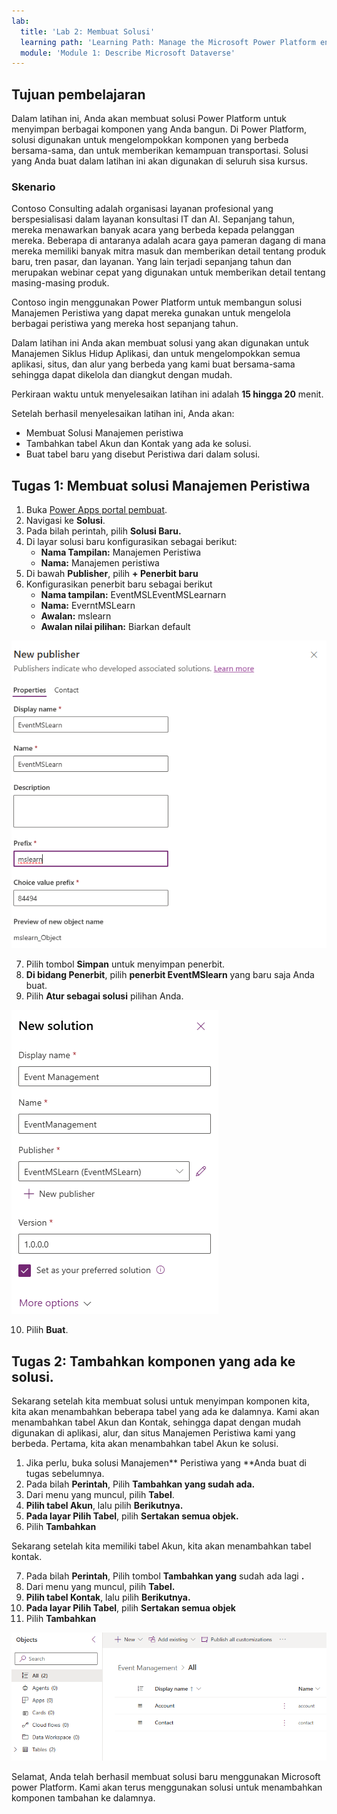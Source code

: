 ```yaml
---
lab:
  title: 'Lab 2: Membuat Solusi'
  learning path: 'Learning Path: Manage the Microsoft Power Platform environment'
  module: 'Module 1: Describe Microsoft Dataverse'
---
```


## Tujuan pembelajaran

Dalam latihan ini, Anda akan membuat solusi Power Platform untuk menyimpan berbagai komponen yang Anda bangun. Di Power Platform, solusi digunakan untuk mengelompokkan komponen yang berbeda bersama-sama, dan untuk memberikan kemampuan transportasi. Solusi yang Anda buat dalam latihan ini akan digunakan di seluruh sisa kursus.

### Skenario

Contoso Consulting adalah organisasi layanan profesional yang berspesialisasi dalam layanan konsultasi IT dan AI. Sepanjang tahun, mereka menawarkan banyak acara yang berbeda kepada pelanggan mereka. Beberapa di antaranya adalah acara gaya pameran dagang di mana mereka memiliki banyak mitra masuk dan memberikan detail tentang produk baru, tren pasar, dan layanan. Yang lain terjadi sepanjang tahun dan merupakan webinar cepat yang digunakan untuk memberikan detail tentang masing-masing produk.

Contoso ingin menggunakan Power Platform untuk membangun solusi Manajemen Peristiwa yang dapat mereka gunakan untuk mengelola berbagai peristiwa yang mereka host sepanjang tahun.

Dalam latihan ini Anda akan membuat solusi yang akan digunakan untuk Manajemen Siklus Hidup Aplikasi, dan untuk mengelompokkan semua aplikasi, situs, dan alur yang berbeda yang kami buat bersama-sama sehingga dapat dikelola dan diangkut dengan mudah.

Perkiraan waktu untuk menyelesaikan latihan ini adalah **15 hingga 20** menit.

Setelah berhasil menyelesaikan latihan ini, Anda akan:

- Membuat Solusi Manajemen peristiwa
- Tambahkan tabel Akun dan Kontak yang ada ke solusi.
- Buat tabel baru yang disebut Peristiwa dari dalam solusi.

## Tugas 1: Membuat solusi Manajemen Peristiwa

1.  Buka [Power Apps portal pembuat](https://make.powerapps.com).
2.  Navigasi ke **Solusi**.
3.  Pada bilah perintah, pilih **Solusi Baru.**
4.  Di layar solusi baru konfigurasikan sebagai berikut:
    - **Nama Tampilan:** Manajemen Peristiwa
    - **Nama:** Manajemen peristiwa
5.  Di bawah **Publisher**, pilih **+ Penerbit baru**
6.  Konfigurasikan penerbit baru sebagai berikut
    - **Nama tampilan:** EventMSLEventMSLearnarn
    - **Nama:** EverntMSLearn
    - **Awalan:** mslearn
    - **Awalan nilai pilihan:** Biarkan default

![Cuplikan layar Buat Penerbit Baru.](media/61fa62c324d424f7c73c8291a0724130.png)

7.  Pilih tombol **Simpan** untuk menyimpan penerbit.
8.  **Di bidang Penerbit**, pilih **penerbit EventMSlearn** yang baru saja Anda buat.
9.  Pilih **Atur sebagai solusi** pilihan Anda.

![Cuplikan layar solusi yang telah selesai](media/f968526926661bfa401f10742e6f376f.png)

10.  Pilih **Buat**.

## Tugas 2: Tambahkan komponen yang ada ke solusi.

Sekarang setelah kita membuat solusi untuk menyimpan komponen kita, kita akan menambahkan beberapa tabel yang ada ke dalamnya. Kami akan menambahkan tabel Akun dan Kontak, sehingga dapat dengan mudah digunakan di aplikasi, alur, dan situs Manajemen Peristiwa kami yang berbeda. Pertama, kita akan menambahkan tabel Akun ke solusi.

1.  Jika perlu, buka solusi Manajemen** Peristiwa yang **Anda buat di tugas sebelumnya.
2.  Pada bilah **Perintah**, Pilih **Tambahkan yang sudah ada.**
3.  Dari menu yang muncul, pilih **Tabel**.
4.  **Pilih tabel Akun**, lalu pilih **Berikutnya.**
5.  **Pada layar Pilih Tabel**, pilih **Sertakan semua objek.**
6.  Pilih **Tambahkan**

Sekarang setelah kita memiliki tabel Akun, kita akan menambahkan tabel kontak.

7.  Pada bilah **Perintah**, Pilih tombol **Tambahkan yang** sudah ada lagi **.**
8.  Dari menu yang muncul, pilih **Tabel.**
9.  **Pilih tabel Kontak**, lalu pilih **Berikutnya.**
10.  **Pada layar Pilih Tabel**, pilih **Sertakan semua objek**
11.  Pilih **Tambahkan**

![Cuplikan layar memperlihatkan tabel Akun dan Kontak dalam solusi.](media/a53817e242fca7371765583d9e565c36.png)

Selamat, Anda telah berhasil membuat solusi baru menggunakan Microsoft power Platform. Kami akan terus menggunakan solusi untuk menambahkan komponen tambahan ke dalamnya.
